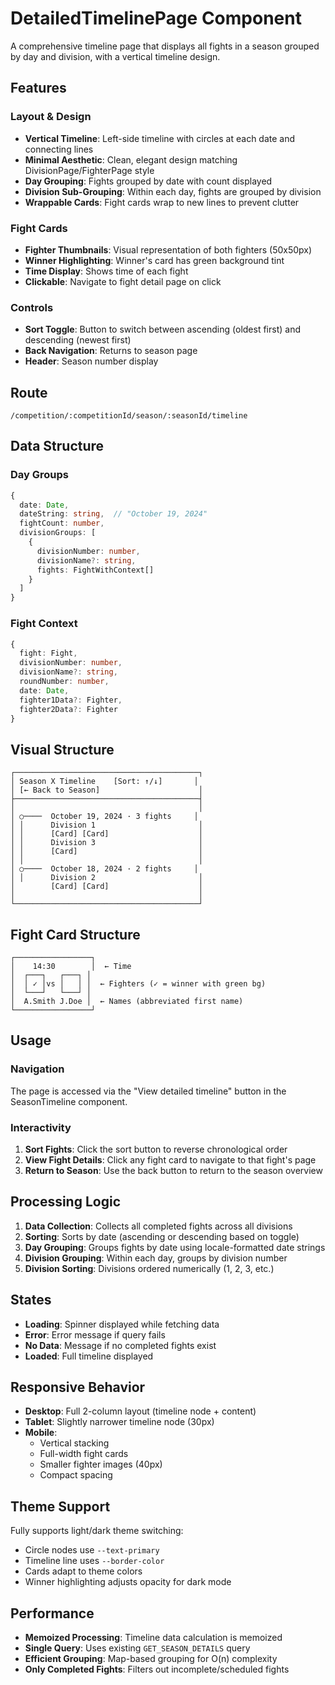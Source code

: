 # DetailedTimelinePage Component

A comprehensive timeline page that displays all fights in a season grouped by day and division, with a vertical timeline design.

## Features

### Layout & Design
- **Vertical Timeline**: Left-side timeline with circles at each date and connecting lines
- **Minimal Aesthetic**: Clean, elegant design matching DivisionPage/FighterPage style
- **Day Grouping**: Fights grouped by date with count displayed
- **Division Sub-Grouping**: Within each day, fights are grouped by division
- **Wrappable Cards**: Fight cards wrap to new lines to prevent clutter

### Fight Cards
- **Fighter Thumbnails**: Visual representation of both fighters (50x50px)
- **Winner Highlighting**: Winner's card has green background tint
- **Time Display**: Shows time of each fight
- **Clickable**: Navigate to fight detail page on click

### Controls
- **Sort Toggle**: Button to switch between ascending (oldest first) and descending (newest first)
- **Back Navigation**: Returns to season page
- **Header**: Season number display

## Route

```
/competition/:competitionId/season/:seasonId/timeline
```

## Data Structure

### Day Groups
```typescript
{
  date: Date,
  dateString: string,  // "October 19, 2024"
  fightCount: number,
  divisionGroups: [
    {
      divisionNumber: number,
      divisionName?: string,
      fights: FightWithContext[]
    }
  ]
}
```

### Fight Context
```typescript
{
  fight: Fight,
  divisionNumber: number,
  divisionName?: string,
  roundNumber: number,
  date: Date,
  fighter1Data?: Fighter,
  fighter2Data?: Fighter
}
```

## Visual Structure

```
┌─────────────────────────────────────────┐
│ Season X Timeline    [Sort: ↑/↓]       │
│ [← Back to Season]                      │
├─────────────────────────────────────────┤
│                                         │
│ ○────  October 19, 2024 · 3 fights     │
│ │      Division 1                       │
│ │      [Card] [Card]                    │
│ │      Division 3                       │
│ │      [Card]                           │
│ │                                       │
│ ○────  October 18, 2024 · 2 fights     │
│ │      Division 2                       │
│        [Card] [Card]                    │
│                                         │
└─────────────────────────────────────────┘
```

## Fight Card Structure

```
┌─────────────────┐
│    14:30        │  ← Time
│  ┌───┐   ┌───┐ │
│  │ ✓ │vs │   │ │  ← Fighters (✓ = winner with green bg)
│  └───┘   └───┘ │
│  A.Smith J.Doe │  ← Names (abbreviated first name)
└─────────────────┘
```

## Usage

### Navigation
The page is accessed via the "View detailed timeline" button in the SeasonTimeline component.

### Interactivity
1. **Sort Fights**: Click the sort button to reverse chronological order
2. **View Fight Details**: Click any fight card to navigate to that fight's page
3. **Return to Season**: Use the back button to return to the season overview

## Processing Logic

1. **Data Collection**: Collects all completed fights across all divisions
2. **Sorting**: Sorts by date (ascending or descending based on toggle)
3. **Day Grouping**: Groups fights by date using locale-formatted date strings
4. **Division Grouping**: Within each day, groups by division number
5. **Division Sorting**: Divisions ordered numerically (1, 2, 3, etc.)

## States

- **Loading**: Spinner displayed while fetching data
- **Error**: Error message if query fails
- **No Data**: Message if no completed fights exist
- **Loaded**: Full timeline displayed

## Responsive Behavior

- **Desktop**: Full 2-column layout (timeline node + content)
- **Tablet**: Slightly narrower timeline node (30px)
- **Mobile**: 
  - Vertical stacking
  - Full-width fight cards
  - Smaller fighter images (40px)
  - Compact spacing

## Theme Support

Fully supports light/dark theme switching:
- Circle nodes use `--text-primary`
- Timeline line uses `--border-color`
- Cards adapt to theme colors
- Winner highlighting adjusts opacity for dark mode

## Performance

- **Memoized Processing**: Timeline data calculation is memoized
- **Single Query**: Uses existing `GET_SEASON_DETAILS` query
- **Efficient Grouping**: Map-based grouping for O(n) complexity
- **Only Completed Fights**: Filters out incomplete/scheduled fights

